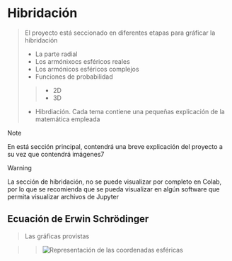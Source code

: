 # Hibridación
>El proyecto está seccionado en diferentes etapas para gráficar la hibridación
> * La parte radial
> * Los armónixocs esféricos reales
> * Los armónicos esféricos complejos
> * Funciones de probabilidad
>> * 2D
>> * 3D
> * Hibrdiación.
> Cada tema contiene una pequeñas explicación de la matemática empleada

>[!NOTE]
>En está sección principal, contendrá una breve explicación del proyecto a su vez que contendrá imágenes7

>[!WARNING]
>La sección de hibridación, no se puede visualizar por completo en Colab, por lo que se recomienda que se pueda visualizar en algún software que permita visualizar archivos de Jupyter

 ## Ecuación de Erwin Schrödinger
 > Las gráficas provistas

>>   ![Representación de las coordenadas esféricas](https://github.com/JoseAdrianRodriguezGonzalez/Hibridacion/blob/main/assets/The-point-A-on-spherical-plane_Q320.jpg)
